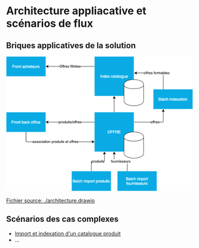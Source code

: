 # Architecture appliacative et scénarios de flux

## Briques applicatives de la solution

![Architecture applicative](./architecture.png)

[Fichier source: ./architecture.drawio](./architecture.drawio)

## Scénarios des cas complexes

* [Import et indexation d'un catalogue produit](./scenarios/products_import_index.md)
* ...
